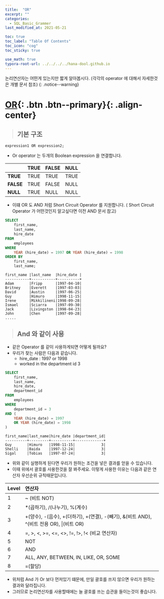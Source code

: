 ```yaml
---
title:  "OR"
excerpt: ""
categories:
  - SQL_Basic_Grammer
last_modified_at: 2021-05-21

toc: true
toc_label: "Table Of Contents"
toc_icon: "cog"
toc_sticky: true

use_math: true 
typora-root-url: ../../../../hana-dool.github.io
---
```


논리연산자는 어떤게 있는지만 짧게 알아봅시다. (각각의 operator 에 대해서 자세한것은 개별 문서 참조)
{: .notice--warning}

# [OR](#link){: .btn .btn--primary}{: .align-center}

> ## 기본 구조

```
expression1 OR expression2;
```

- Or operator 는 두개의 Boolean expression 을 연결합니다. 

|           | TRUE | **FALSE** | **NULL** |
| :-------- | :--- | :-------- | -------- |
| **TRUE**  | TRUE | TRUE      | TRUE     |
| **FALSE** | TRUE | FALSE     | NULL     |
| **NULL**  | TRUE | NULL      | NULL     |

- 이떄 OR 도 AND 처럼 Short Circuit Operator 를 지원합니다. ( Short Circuit Operator 가 어떤것인지 알고싶다면 이전 AND 문서 참고)

```sql
SELECT
	first_name,
	last_name,
	hire_date
FROM
	employees
WHERE
	YEAR (hire_date) = 1997 OR YEAR (hire_date) = 1998
ORDER BY
	first_name,
	last_name;
```

```
first_name |last_name  |hire_date |
-----------+-----------+----------+
Adam       |Fripp      |1997-04-10|
Britney    |Everett    |1997-03-03|
David      |Austin     |1997-06-25|
Guy        |Himuro     |1998-11-15|
Irene      |Mikkilineni|1998-09-28|
Ismael     |Sciarra    |1997-09-30|
Jack       |Livingston |1998-04-23|
John       |Chen       |1997-09-28|
.....
```

> ## And 와 같이 사용

- 같은 Operator 를 같이 사용하게되면 어떻게 될까요? 
- 우리가 찾는 사람은 다음과 같습니다.
  - hire_date : 1997 or 1998
  - worked in the department id 3 

```sql
SELECT
	first_name,
	last_name,
	hire_date,
	department_id
FROM
	employees
WHERE
	department_id = 3
AND (
	YEAR (hire_date) = 1997
	OR YEAR (hire_date) = 1998
)
```

```
first_name|last_name|hire_date |department_id|
----------+---------+----------+-------------+
Guy       |Himuro   |1998-11-15|            3|
Shelli    |Baida    |1997-12-24|            3|
Sigal     |Tobias   |1997-07-24|            3|
```

- 위와 같이 실행하게 된다면 우리가 원하는 조건을 넣은 결과를 얻을 수 있습니다.
- 이때 위에서 괄호를 사용한것을 잘 봐주세요. 이렇게 사용한 이유는 다음과 같은 연산자 우선순위 규칙때문입니다.

| Level | 연산자                                                       |
| :---- | :----------------------------------------------------------- |
| 1     | ~ (비트 NOT)                                                 |
| 2     | *(곱하기), /(나누기), %(계수)                                |
| 3     | +(양수), -(음수), +(더하기), +(연결), -(빼기), &(비트 AND), ^(비트 전용 OR), \|(비트 OR) |
| 4     | =, >, <, >=, <=, <>, !=, !>, !< (비교 연산자)                |
| 5     | NOT                                                          |
| 6     | AND                                                          |
| 7     | ALL, ANY, BETWEEN, IN, LIKE, OR, SOME                        |
| 8     | =(할당)                                                      |

- 위처럼 And 가 Or 보다 먼저있기 떄문에, 만일 괄호를 쓰지 않으면 우리가 원하는 결과와 달라집니다. 
- 그러므로 논리연산자를 사용할때에는 늘 괄호를 쓰는 습관을 들이는것이 좋습니다.

